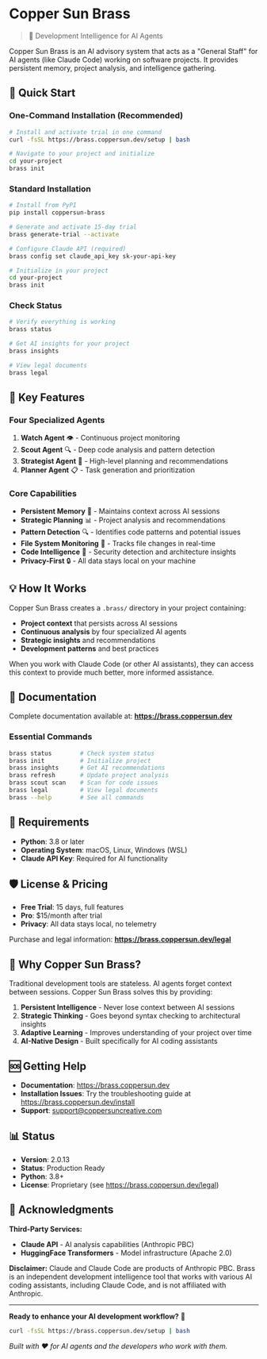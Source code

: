 # Copper Sun Brass

> 🧠 Development Intelligence for AI Agents

Copper Sun Brass is an AI advisory system that acts as a "General Staff" for AI agents (like Claude Code) working on software projects. It provides persistent memory, project analysis, and intelligence gathering.

## 🚀 Quick Start

### One-Command Installation (Recommended)
```bash
# Install and activate trial in one command
curl -fsSL https://brass.coppersun.dev/setup | bash

# Navigate to your project and initialize
cd your-project
brass init
```

### Standard Installation
```bash
# Install from PyPI
pip install coppersun-brass

# Generate and activate 15-day trial
brass generate-trial --activate

# Configure Claude API (required)
brass config set claude_api_key sk-your-api-key

# Initialize in your project
cd your-project
brass init
```

### Check Status
```bash
# Verify everything is working
brass status

# Get AI insights for your project
brass insights

# View legal documents
brass legal
```

## 🎯 Key Features

### Four Specialized Agents

1. **Watch Agent** 👁️ - Continuous project monitoring
2. **Scout Agent** 🔍 - Deep code analysis and pattern detection  
3. **Strategist Agent** 🎯 - High-level planning and recommendations
4. **Planner Agent** 📋 - Task generation and prioritization

### Core Capabilities

- **Persistent Memory** 💾 - Maintains context across AI sessions
- **Strategic Planning** 📊 - Project analysis and recommendations
- **Pattern Detection** 🔍 - Identifies code patterns and potential issues
- **File System Monitoring** 📡 - Tracks file changes in real-time
- **Code Intelligence** 🧠 - Security detection and architecture insights
- **Privacy-First** 🔒 - All data stays local on your machine

## 💡 How It Works

Copper Sun Brass creates a `.brass/` directory in your project containing:
- **Project context** that persists across AI sessions
- **Continuous analysis** by four specialized AI agents
- **Strategic insights** and recommendations
- **Development patterns** and best practices

When you work with Claude Code (or other AI assistants), they can access this context to provide much better, more informed assistance.

## 📖 Documentation

Complete documentation available at: **https://brass.coppersun.dev**

### Essential Commands
```bash
brass status        # Check system status
brass init          # Initialize project
brass insights      # Get AI recommendations  
brass refresh       # Update project analysis
brass scout scan    # Scan for code issues
brass legal         # View legal documents
brass --help        # See all commands
```

## 🔧 Requirements

- **Python**: 3.8 or later
- **Operating System**: macOS, Linux, Windows (WSL)
- **Claude API Key**: Required for AI functionality

## 🛡️ License & Pricing

- **Free Trial**: 15 days, full features
- **Pro**: $15/month after trial
- **Privacy**: All data stays local, no telemetry

Purchase and legal information: **https://brass.coppersun.dev/legal**

## 🌟 Why Copper Sun Brass?

Traditional development tools are stateless. AI agents forget context between sessions. Copper Sun Brass solves this by providing:

1. **Persistent Intelligence** - Never lose context between AI sessions
2. **Strategic Thinking** - Goes beyond syntax checking to architectural insights
3. **Adaptive Learning** - Improves understanding of your project over time
4. **AI-Native Design** - Built specifically for AI coding assistants

## 🆘 Getting Help

- **Documentation**: https://brass.coppersun.dev
- **Installation Issues**: Try the troubleshooting guide at https://brass.coppersun.dev/install
- **Support**: support@coppersuncreative.com

## 📊 Status

- **Version**: 2.0.13
- **Status**: Production Ready
- **Python**: 3.8+
- **License**: Proprietary (see https://brass.coppersun.dev/legal)

## 🙏 Acknowledgments

**Third-Party Services:**
- **Claude API** - AI analysis capabilities (Anthropic PBC)
- **HuggingFace Transformers** - Model infrastructure (Apache 2.0)

**Disclaimer:**
Claude and Claude Code are products of Anthropic PBC. Brass is an independent development intelligence tool that works with various AI coding assistants, including Claude Code, and is not affiliated with Anthropic.

---

**Ready to enhance your AI development workflow?** 🚀

```bash
curl -fsSL https://brass.coppersun.dev/setup | bash
```

*Built with ❤️ for AI agents and the developers who work with them.*
